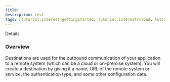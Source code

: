 ```yaml
---
title:
description: test
tags: [tutorial:interest/gettingstarted, tutorial:interest/cloud, tutorial:product/hcp, tutorial:technology/java, 123]
---
```


 Details

### Overview
Destinations are used for the outbound communication of your application to a remote system (which can be a cloud or on-premise system). You will create a destination by giving it a name, URL of the remote system or service, the authentication type, and some other configuration data.
